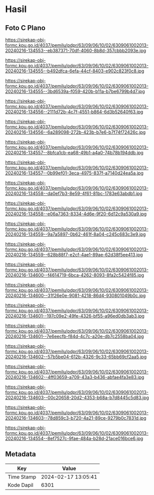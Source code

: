 # Hasil

## Foto C Plano

https://sirekap-obj-formc.kpu.go.id/4037/pemilu/pdpr/63/09/06/10/02/6309061002013-20240216-134553--eb387371-70df-4060-8b8d-357cbbb2093e.jpg

https://sirekap-obj-formc.kpu.go.id/4037/pemilu/pdpr/63/09/06/10/02/6309061002013-20240216-134555--b492dfca-6efa-44cf-8403-e902c823f0c8.jpg

https://sirekap-obj-formc.kpu.go.id/4037/pemilu/pdpr/63/09/06/10/02/6309061002013-20240216-134555--3bd6539a-f059-420b-b11a-b7be6799b4d7.jpg

https://sirekap-obj-formc.kpu.go.id/4037/pemilu/pdpr/63/09/06/10/02/6309061002013-20240216-134556--2111d72b-4c7f-4551-b864-6d3b52640f63.jpg

https://sirekap-obj-formc.kpu.go.id/4037/pemilu/pdpr/63/09/06/10/02/6309061002013-20240216-134556--6a289098-272b-423b-b7e6-b7f74f72426c.jpg

https://sirekap-obj-formc.kpu.go.id/4037/pemilu/pdpr/63/09/06/10/02/6309061002013-20240216-134557--8bfca1cb-ea68-49b1-a4a0-74b78b194ddb.jpg

https://sirekap-obj-formc.kpu.go.id/4037/pemilu/pdpr/63/09/06/10/02/6309061002013-20240216-134557--0b99ef01-3eca-4975-837f-a7140d24ea5a.jpg

https://sirekap-obj-formc.kpu.go.id/4037/pemilu/pdpr/63/09/06/10/02/6309061002013-20240216-134558--da0ef7b3-8e59-4f61-81bc-1783e63abdb1.jpg

https://sirekap-obj-formc.kpu.go.id/4037/pemilu/pdpr/63/09/06/10/02/6309061002013-20240216-134558--e06a7363-8334-4d6e-9f20-6d12c9a530a9.jpg

https://sirekap-obj-formc.kpu.go.id/4037/pemilu/pdpr/63/09/06/10/02/6309061002013-20240216-134559--9a7a5897-0b62-461f-8a04-c245c683c3e9.jpg

https://sirekap-obj-formc.kpu.go.id/4037/pemilu/pdpr/63/09/06/10/02/6309061002013-20240216-134559--628b88f7-e2cf-4ae1-89ae-62d38f5ee413.jpg

https://sirekap-obj-formc.kpu.go.id/4037/pemilu/pdpr/63/09/06/10/02/6309061002013-20240216-134600--f4614719-6bca-4262-8093-8fa2c5424f85.jpg

https://sirekap-obj-formc.kpu.go.id/4037/pemilu/pdpr/63/09/06/10/02/6309061002013-20240216-134600--31f26e0e-9081-4218-86d4-930801049b0c.jpg

https://sirekap-obj-formc.kpu.go.id/4037/pemilu/pdpr/63/09/06/10/02/6309061002013-20240216-134601--197c09e2-49fe-4326-bf55-a96ed0db3ab3.jpg

https://sirekap-obj-formc.kpu.go.id/4037/pemilu/pdpr/63/09/06/10/02/6309061002013-20240216-134601--7e6eecfb-f84d-4c7c-a20e-db7c2558ba04.jpg

https://sirekap-obj-formc.kpu.go.id/4037/pemilu/pdpr/63/09/06/10/02/6309061002013-20240216-134602--57b5be04-612b-4326-9c33-65bb69cf2aa5.jpg

https://sirekap-obj-formc.kpu.go.id/4037/pemilu/pdpr/63/09/06/10/02/6309061002013-20240216-134602--4ff03659-a709-43a3-b436-abfae4fa3e83.jpg

https://sirekap-obj-formc.kpu.go.id/4037/pemilu/pdpr/63/09/06/10/02/6309061002013-20240216-134603--00c20658-20d2-4353-b68a-b7d8445c5d83.jpg

https://sirekap-obj-formc.kpu.go.id/4037/pemilu/pdpr/63/09/06/10/02/6309061002013-20240216-134603--78d859c3-b720-4a21-89ce-9279b0c7831d.jpg

https://sirekap-obj-formc.kpu.go.id/4037/pemilu/pdpr/63/09/06/10/02/6309061002013-20240216-134554--8ef7527c-9fae-484a-b28d-21ace016bce6.jpg


## Metadata

| Key        | Value               |
| ---------- | ------------------- |
| Time Stamp | 2024-02-17 13:05:41 |
| Kode Dapil | 6301                |



